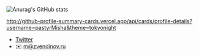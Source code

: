 ![Anurag's GitHub stats](https://github-readme-stats.vercel.app/api?username=pastyrMisha&show_icons=true&theme=tokyonight)

http://github-profile-summary-cards.vercel.app/api/cards/profile-details?username=pastyrMisha&theme=tokyonight

- [Twitter](https://twitter.com/pastyrMisha)
- ✉️ [m@zvendinov.ru](mailto:m@zvendinov.ru)



